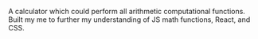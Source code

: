 A calculator which could perform all arithmetic computational functions. Built my me to further my understanding of JS math functions, React, and CSS.


